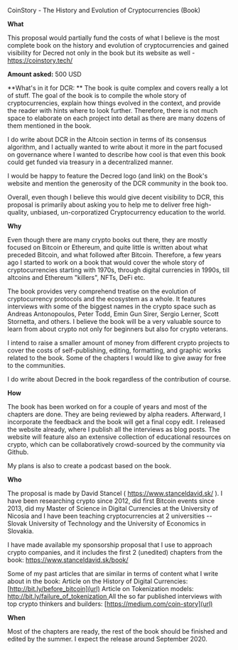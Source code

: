CoinStory - The History and Evolution of Cryptocurrencies (Book)

**What**

This proposal would partially fund the costs of what I believe is the most complete book on the history and evolution of cryptocurrencies and gained visibility for Decred not only in the book but its website as well - https://coinstory.tech/

**Amount asked:** 500 USD

**What's in it for DCR: **
The book is quite complex and covers really a lot of stuff.  The goal of the book is to compile the whole story of cryptocurrencies, explain how things evolved in the context, and provide the reader with hints where to look further. Therefore, there is not much space to elaborate on each project into detail as there are many dozens of them mentioned in the book.

I do write about DCR in the Altcoin section in terms of its consensus algorithm, and I actually wanted to write about it more in the part focused on governance where I wanted to describe how cool is that even this book could get funded via treasury in a decentralized manner. 

I would be happy to feature the Decred logo (and link) on the Book's website and mention the generosity of the DCR community in the book too. 

Overall, even though I believe this would give decent visibility to DCR, this proposal is primarily about asking you to help me to deliver free high-quality, unbiased, un-corporatized Cryptocurrency education to the world.

**Why**

Even though there are many crypto books out there, they are mostly focused on Bitcoin or Ethereum, and quite little is written about what preceded Bitcoin, and what followed after Bitcoin. Therefore, a few years ago I started to work on a book that would cover the whole story of cryptocurrencies starting with 1970s, through digital currencies in 1990s, till altcoins and Ethereum "killers", NFTs, DeFi etc.

The book provides very comprehend treatise on the evolution of cryptocurrency protocols and the ecosystem as a whole. It features interviews with some of the biggest names in the crypto space such as Andreas Antonopoulos, Peter Todd, Emin Gun Sirer, Sergio Lerner, Scott Stornetta, and others. I believe the book will be a very valuable source to learn from about crypto not only for beginners but also for crypto veterans. 

I intend to raise a smaller amount of money from different crypto projects to cover the costs of self-publishing, editing, formatting, and graphic works related to the book. Some of the chapters I would like to give away for free to the communities. 

I do write about Decred in the book regardless of the contribution of course. 

**How**

The book has been worked on for a couple of years and most of the chapters are done. They are being reviewed by alpha readers. Afterward, I incorporate the feedback and the book will get a final copy edit. 
I released the website already, where I publish all the interviews as blog posts. The website will feature also an extensive collection of educational resources on crypto, which can be collaboratively crowd-sourced by the community via Github. 

My plans is also to create a podcast based on the book.

**Who**

The proposal is made by David Stancel ( https://www.stanceldavid.sk/ ). I have been researching crypto since 2012, did first Bitcoin events since 2013, did my Master of Science in Digital Currencies at the University of Nicosia and I have been teaching cryptocurrencies at 2 universities -- Slovak University of Technology and the University of Economics in Slovakia.

I have made available my sponsorship proposal that I use to approach crypto companies, and it includes the first 2 (unedited) chapters from the book: https://www.stanceldavid.sk/book/

Some of my past articles that are similar in terms of content what I write about in the book: 
Article on the History of Digital Currencies: [http://bit.ly/before_bitcoin](url) 
Article on Tokenization models: [http://bit.ly/failure_of_tokenization ](url)
All the so far published interviews with top crypto thinkers and builders: [https://medium.com/coin-story](url)


**When**

Most of the chapters are ready, the rest of the book should be finished and edited by the summer. I expect the release around September 2020.